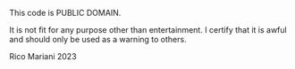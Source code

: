 This code is PUBLIC DOMAIN.

It is not fit for any purpose other than entertainment.  I certify that it is awful and should only be used as a warning to others.

Rico Mariani 2023
